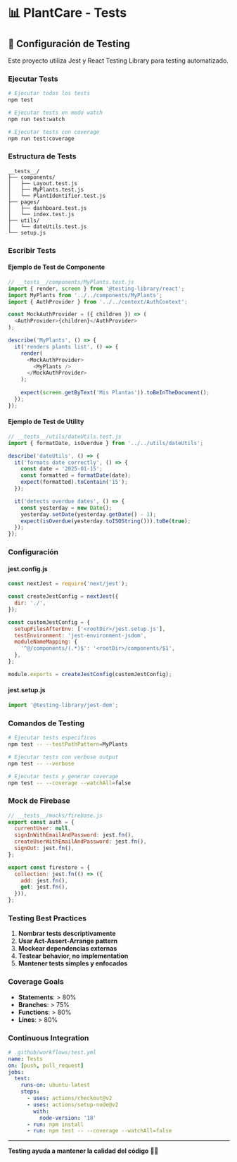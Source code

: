 # 📊 PlantCare - Tests

## 🧪 Configuración de Testing

Este proyecto utiliza Jest y React Testing Library para testing automatizado.

### Ejecutar Tests

```bash
# Ejecutar todos los tests
npm test

# Ejecutar tests en modo watch
npm run test:watch

# Ejecutar tests con coverage
npm run test:coverage
```

### Estructura de Tests

```
__tests__/
├── components/
│   ├── Layout.test.js
│   ├── MyPlants.test.js
│   └── PlantIdentifier.test.js
├── pages/
│   ├── dashboard.test.js
│   └── index.test.js
├── utils/
│   └── dateUtils.test.js
└── setup.js
```

### Escribir Tests

#### Ejemplo de Test de Componente
```javascript
// __tests__/components/MyPlants.test.js
import { render, screen } from '@testing-library/react';
import MyPlants from '../../components/MyPlants';
import { AuthProvider } from '../../context/AuthContext';

const MockAuthProvider = ({ children }) => (
  <AuthProvider>{children}</AuthProvider>
);

describe('MyPlants', () => {
  it('renders plants list', () => {
    render(
      <MockAuthProvider>
        <MyPlants />
      </MockAuthProvider>
    );
    
    expect(screen.getByText('Mis Plantas')).toBeInTheDocument();
  });
});
```

#### Ejemplo de Test de Utility
```javascript
// __tests__/utils/dateUtils.test.js
import { formatDate, isOverdue } from '../../utils/dateUtils';

describe('dateUtils', () => {
  it('formats date correctly', () => {
    const date = '2025-01-15';
    const formatted = formatDate(date);
    expect(formatted).toContain('15');
  });

  it('detects overdue dates', () => {
    const yesterday = new Date();
    yesterday.setDate(yesterday.getDate() - 1);
    expect(isOverdue(yesterday.toISOString())).toBe(true);
  });
});
```

### Configuración

#### jest.config.js
```javascript
const nextJest = require('next/jest');

const createJestConfig = nextJest({
  dir: './',
});

const customJestConfig = {
  setupFilesAfterEnv: ['<rootDir>/jest.setup.js'],
  testEnvironment: 'jest-environment-jsdom',
  moduleNameMapping: {
    '^@/components/(.*)$': '<rootDir>/components/$1',
  },
};

module.exports = createJestConfig(customJestConfig);
```

#### jest.setup.js
```javascript
import '@testing-library/jest-dom';
```

### Comandos de Testing

```bash
# Ejecutar tests específicos
npm test -- --testPathPattern=MyPlants

# Ejecutar tests con verbose output
npm test -- --verbose

# Ejecutar tests y generar coverage
npm test -- --coverage --watchAll=false
```

### Mock de Firebase

```javascript
// __tests__/mocks/firebase.js
export const auth = {
  currentUser: null,
  signInWithEmailAndPassword: jest.fn(),
  createUserWithEmailAndPassword: jest.fn(),
  signOut: jest.fn(),
};

export const firestore = {
  collection: jest.fn(() => ({
    add: jest.fn(),
    get: jest.fn(),
  })),
};
```

### Testing Best Practices

1. **Nombrar tests descriptivamente**
2. **Usar Act-Assert-Arrange pattern**
3. **Mockear dependencias externas**
4. **Testear behavior, no implementation**
5. **Mantener tests simples y enfocados**

### Coverage Goals

- **Statements**: > 80%
- **Branches**: > 75%
- **Functions**: > 80%
- **Lines**: > 80%

### Continuous Integration

```yaml
# .github/workflows/test.yml
name: Tests
on: [push, pull_request]
jobs:
  test:
    runs-on: ubuntu-latest
    steps:
      - uses: actions/checkout@v2
      - uses: actions/setup-node@v2
        with:
          node-version: '18'
      - run: npm install
      - run: npm test -- --coverage --watchAll=false
```

---

**Testing ayuda a mantener la calidad del código** 🧪✅
